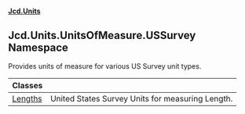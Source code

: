 #### [Jcd.Units](index.md 'index')

## Jcd.Units.UnitsOfMeasure.USSurvey Namespace

Provides units of measure for various US Survey unit types.

| Classes | |
| :--- | :--- |
| [Lengths](Jcd.Units.UnitsOfMeasure.USSurvey.Lengths.md 'Jcd.Units.UnitsOfMeasure.USSurvey.Lengths') | United States Survey Units for measuring Length. |
